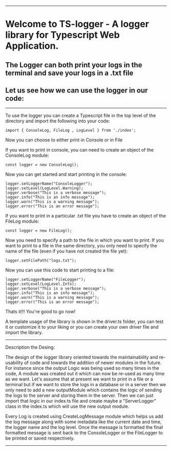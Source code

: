 *********************************************************************************************************
# Welcome to TS-logger - A logger library for Typescript Web Application.
## The Logger can both print your logs in the terminal and save your logs in a .txt file
## Let us see how we can use the logger in our code:

*********************************************************************************************************

To use the logger you can create a Typescript file in the top level of the directory and import the 
following into your code:

```
import { ConsoleLog, FileLog , LogLevel } from './index';
```

Now you can choose to either print in Console or in File 

If you want to print in console, you can need to create an object of the ConsoleLog module:


```
const logger = new ConsoleLog();
```

Now you can get started and start printing in the console:

```
logger.setLoggerName("ConsoleLogger");
logger.setLevel(LogLevel.Warning);
logger.verbose("This is a verbose message");
logger.info("This is an info message");
logger.warn("This is a warning message");
logger.error("This is an error message");
```

If you want to print in a particular .txt file you have to create an object of the FileLog module:

```
const logger = new FileLog();
```

Now you need to specify a path to the file in which you want to print. If you want to print to a
file in the same directory, you only need to specify the name of the file (even if you have not
created the file yet):

```
logger.setFilePath("logs.txt");
```

Now you can use this code to start printing to a file:

```
logger.setLoggerName("FileLogger");
logger.setLevel(LogLevel.Info);
logger.verbose("This is a verbose message");
logger.info("This is an info message");
logger.warn("This is a warning message");
logger.error("This is an error message");
```

Thats it!!! You're good to go now!

A template usage of the library is shown in the driver.ts folder, you can test it or customize it
to your liking or you can create your own driver file and import the library.


*********************************************************************************************************

Description the Desing:

The design of the logger library oriented towards the maintainability and re-usability of code and
towards the addition of newer modules in the future.
For instance since the output Logic was being used so many times in the code, A module was created out
it which can now be re-used as many time as we want. Let's assume that at present we want to print in a 
file or a terminal but if we want to store the logs in a database or in a server then we only need to 
add a new outputModule which contains the logic of sending the logs to the server and storing them in
the server. Then we can just import that logic in our index.ts file and create maybe a "ServerLogger"
class in the index.ts which will use the new output module.

Every Log is created using CreateLogMessage module which helps us add the log message along with some
metadata like the current date and time, the logger name and the log level. Once the message is formatted 
the final formatted message is sent back to the ConsoleLogger or the FileLogger to be printed or saved 
respectively. 

*********************************************************************************************************
